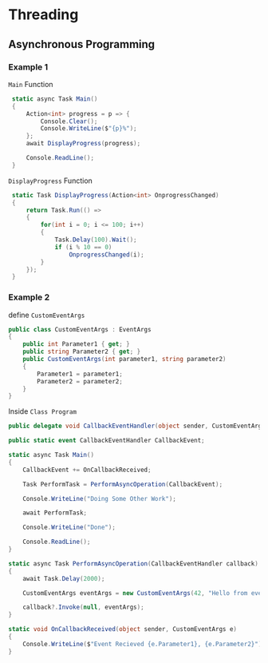 # Threading
## Asynchronous Programming
### Example 1
`Main` Function
```csharp
 static async Task Main()
 {
     Action<int> progress = p => {
         Console.Clear();
         Console.WriteLine($"{p}%");
     };
     await DisplayProgress(progress);

     Console.ReadLine();
 }
```
`DisplayProgress` Function
```csharp
 static Task DisplayProgress(Action<int> OnprogressChanged)
 {
     return Task.Run(() =>
     {
         for(int i = 0; i <= 100; i++)
         {
             Task.Delay(100).Wait();
             if (i % 10 == 0)
                 OnprogressChanged(i);
         }
     });
 }
```
### Example 2
define `CustomEventArgs`
```csharp
public class CustomEventArgs : EventArgs
{
    public int Parameter1 { get; }
    public string Parameter2 { get; }
    public CustomEventArgs(int parameter1, string parameter2)
    {
        Parameter1 = parameter1;
        Parameter2 = parameter2;
    }
}
```
Inside `Class Program`
```csharp
public delegate void CallbackEventHandler(object sender, CustomEventArgs e);
```
```csharp
public static event CallbackEventHandler CallbackEvent;
```
```csharp
static async Task Main()
{
    CallbackEvent += OnCallbackReceived;

    Task PerformTask = PerformAsyncOperation(CallbackEvent);

    Console.WriteLine("Doing Some Other Work");

    await PerformTask;

    Console.WriteLine("Done");

    Console.ReadLine();
}
```
```csharp
static async Task PerformAsyncOperation(CallbackEventHandler callback)
{
    await Task.Delay(2000);

    CustomEventArgs eventArgs = new CustomEventArgs(42, "Hello from event");

    callback?.Invoke(null, eventArgs);
}
```
```csharp
static void OnCallbackReceived(object sender, CustomEventArgs e)
{
    Console.WriteLine($"Event Recieved {e.Parameter1}, {e.Parameter2}");
}
```

